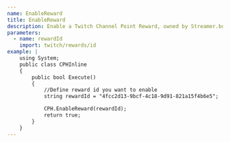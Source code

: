 ```yaml
---
name: EnableReward
title: EnableReward
description: Enable a Twitch Channel Point Reward, owned by Streamer.bot
parameters:
  - name: rewardId
    import: twitch/rewards/id
example: |
    using System;
    public class CPHInline
    {
        public bool Execute()
        {
            //Define reward id you want to enable
            string rewardId = "4fcc2d13-9bcf-4c18-9d91-821a15f4b6e5";

            CPH.EnableReward(rewardId);
            return true;
        }
    }
---
```

